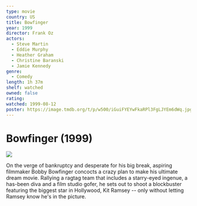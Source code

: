 ```yaml
---
type: movie
country: US
title: Bowfinger
year: 1999
director: Frank Oz
actors:
  - Steve Martin
  - Eddie Murphy
  - Heather Graham
  - Christine Baranski
  - Jamie Kennedy
genre:
  - Comedy
length: 1h 37m
shelf: watched
owned: false
rating:
watched: 1999-08-12
poster: https://image.tmdb.org/t/p/w500/iGuiFYEYwFkaRPl3FgLJYEm6dWq.jpg
---
```


# Bowfinger (1999)

![](https://image.tmdb.org/t/p/w500/iGuiFYEYwFkaRPl3FgLJYEm6dWq.jpg)

On the verge of bankruptcy and desperate for his big break, aspiring filmmaker Bobby Bowfinger concocts a crazy plan to make his ultimate dream movie. Rallying a ragtag team that includes a starry-eyed ingenue, a has-been diva and a film studio gofer, he sets out to shoot a blockbuster featuring the biggest star in Hollywood, Kit Ramsey -- only without letting Ramsey know he's in the picture.